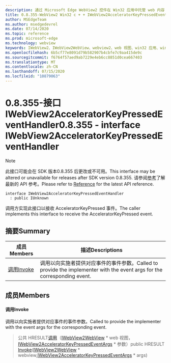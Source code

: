 ```yaml
---
description: 通过 Microsoft Edge WebView2 控件在 Win32 应用中托管 web 内容
title: 0.8.355-WebView2 Win32 c + + IWebView2AcceleratorKeyPressedEventHandler
author: MSEdgeTeam
ms.author: msedgedevrel
ms.date: 07/14/2020
ms.topic: reference
ms.prod: microsoft-edge
ms.technology: webview
keywords: IWebView2、IWebView2WebView、webview2、web 视图、win32 应用、win32、edge
ms.openlocfilehash: 6b5cf77e8091d79b582907b4cbfe7c9aa415de9c
ms.sourcegitcommit: f6764f57aed9ab7229e4eb6cc8851d0cea667403
ms.translationtype: MT
ms.contentlocale: zh-CN
ms.lasthandoff: 07/15/2020
ms.locfileid: "10879063"
---
```

# <span data-ttu-id="53f84-104">0.8.355-接口 IWebView2AcceleratorKeyPressedEventHandler</span><span class="sxs-lookup"><span data-stu-id="53f84-104">0.8.355 - interface IWebView2AcceleratorKeyPressedEventHandler</span></span> 

> [!NOTE]
> <span data-ttu-id="53f84-105">此接口可能会在 SDK 版本0.8.355 后更改或不可用。</span><span class="sxs-lookup"><span data-stu-id="53f84-105">This interface may be altered or unavailable for releases after SDK version 0.8.355.</span></span> <span data-ttu-id="53f84-106">请参阅[参考](../../../webview2-api-reference.md)了解最新的 API 参考。</span><span class="sxs-lookup"><span data-stu-id="53f84-106">Please refer to [Reference](../../../webview2-api-reference.md) for the latest API reference.</span></span>

```
interface IWebView2AcceleratorKeyPressedEventHandler
  : public IUnknown
```

<span data-ttu-id="53f84-107">调用方实现此接口以接收 AcceleratorKeyPressed 事件。</span><span class="sxs-lookup"><span data-stu-id="53f84-107">The caller implements this interface to receive the AcceleratorKeyPressed event.</span></span>

## <span data-ttu-id="53f84-108">摘要</span><span class="sxs-lookup"><span data-stu-id="53f84-108">Summary</span></span>

 <span data-ttu-id="53f84-109">成员</span><span class="sxs-lookup"><span data-stu-id="53f84-109">Members</span></span>                        | <span data-ttu-id="53f84-110">描述</span><span class="sxs-lookup"><span data-stu-id="53f84-110">Descriptions</span></span>
--------------------------------|---------------------------------------------
[<span data-ttu-id="53f84-111">调用</span><span class="sxs-lookup"><span data-stu-id="53f84-111">Invoke</span></span>](#invoke) | <span data-ttu-id="53f84-112">调用以向实施者提供对应事件的事件参数。</span><span class="sxs-lookup"><span data-stu-id="53f84-112">Called to provide the implementer with the event args for the corresponding event.</span></span>

## <span data-ttu-id="53f84-113">成员</span><span class="sxs-lookup"><span data-stu-id="53f84-113">Members</span></span>

#### <span data-ttu-id="53f84-114">调用</span><span class="sxs-lookup"><span data-stu-id="53f84-114">Invoke</span></span> 

<span data-ttu-id="53f84-115">调用以向实施者提供对应事件的事件参数。</span><span class="sxs-lookup"><span data-stu-id="53f84-115">Called to provide the implementer with the event args for the corresponding event.</span></span>

> <span data-ttu-id="53f84-116">公共 HRESULT[调用](#invoke)（[IWebView2WebView](IWebView2WebView.md) \* web 视图，[IWebView2AcceleratorKeyPressedEventArgs](IWebView2AcceleratorKeyPressedEventArgs.md) \* 参数）</span><span class="sxs-lookup"><span data-stu-id="53f84-116">public HRESULT [Invoke](#invoke)([IWebView2WebView](IWebView2WebView.md) \* webview,[IWebView2AcceleratorKeyPressedEventArgs](IWebView2AcceleratorKeyPressedEventArgs.md) \* args)</span></span>

